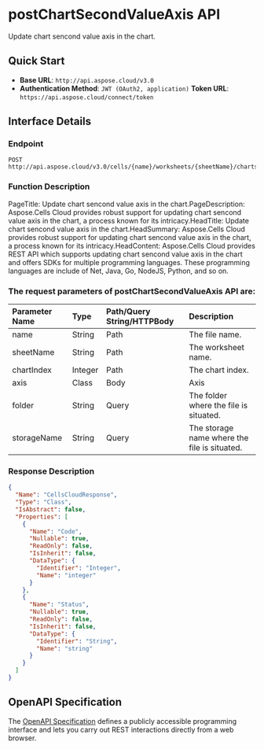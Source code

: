 # **postChartSecondValueAxis API**

Update chart sencond value axis in the chart. 

## **Quick Start**

- **Base URL**: `http://api.aspose.cloud/v3.0`
- **Authentication Method**: `JWT (OAuth2, application)`  **Token URL**: `https://api.aspose.cloud/connect/token`
## **Interface Details**

### **Endpoint** 

```
POST http://api.aspose.cloud/v3.0/cells/{name}/worksheets/{sheetName}/charts/{chartIndex}/secondvalueaxis
```

### **Function Description**
PageTitle: Update chart sencond value axis in the chart.PageDescription: Aspose.Cells Cloud provides robust support for updating chart sencond value axis in the chart, a process known for its intricacy.HeadTitle: Update chart sencond value axis in the chart.HeadSummary: Aspose.Cells Cloud provides robust support for updating chart sencond value axis in the chart, a process known for its intricacy.HeadContent: Aspose.Cells Cloud provides REST API which supports updating chart sencond value axis in the chart and offers SDKs for multiple programming languages. These programming languages are include of Net, Java, Go, NodeJS, Python, and so on.

### The request parameters of **postChartSecondValueAxis** API are: 

| Parameter Name | Type | Path/Query String/HTTPBody | Description | 
| :- | :- | :- |:- | 
|name|String|Path|The file name.|
|sheetName|String|Path|The worksheet name.|
|chartIndex|Integer|Path|The chart index.|
|axis|Class|Body|Axis |
|folder|String|Query|The folder where the file is situated.|
|storageName|String|Query|The storage name where the file is situated.|


### **Response Description**
```json
{
  "Name": "CellsCloudResponse",
  "Type": "Class",
  "IsAbstract": false,
  "Properties": [
    {
      "Name": "Code",
      "Nullable": true,
      "ReadOnly": false,
      "IsInherit": false,
      "DataType": {
        "Identifier": "Integer",
        "Name": "integer"
      }
    },
    {
      "Name": "Status",
      "Nullable": true,
      "ReadOnly": false,
      "IsInherit": false,
      "DataType": {
        "Identifier": "String",
        "Name": "string"
      }
    }
  ]
}
```

## OpenAPI Specification

The [OpenAPI Specification](https://reference.aspose.cloud/cells/#/ChartsController/PostChartSecondValueAxis) defines a publicly accessible programming interface and lets you carry out REST interactions directly from a web browser.

